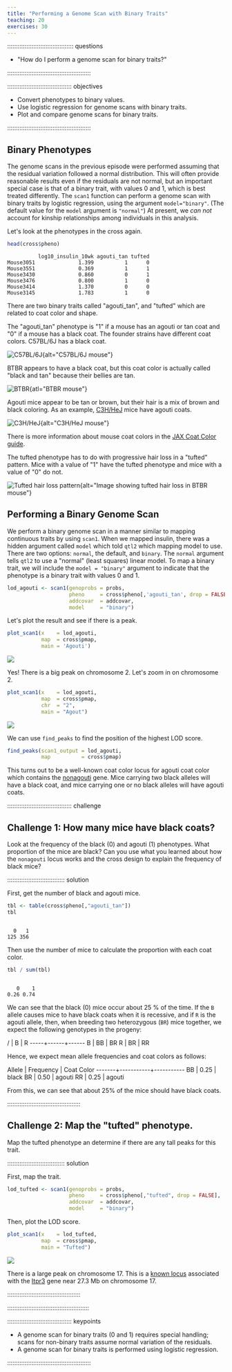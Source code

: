 ```yaml
---
title: "Performing a Genome Scan with Binary Traits"
teaching: 20
exercises: 30
---
```


:::::::::::::::::::::::::::::::::::::: questions 

- "How do I perform a genome scan for binary traits?"

::::::::::::::::::::::::::::::::::::::::::::::::

::::::::::::::::::::::::::::::::::::: objectives

- Convert phenotypes to binary values.
- Use logistic regression for genome scans with binary traits.
- Plot and compare genome scans for binary traits.

::::::::::::::::::::::::::::::::::::::::::::::::



## Binary Phenotypes

The genome scans in the previous episode were performed assuming that the 
residual variation followed a normal distribution. This will often provide 
reasonable results even if the residuals are not normal, but an important 
special case is that of a binary trait, with values 0 and 1, which is best 
treated differently. The `scan1` function can perform a genome scan with binary
traits by logistic regression, using the argument `model="binary"`. (The default
value for the `model` argument is `"normal"`) At present, we _can not_ account 
for kinship relationships among individuals in this analysis.

Let's look at the phenotypes in the cross again.


``` r
head(cross$pheno)
```

``` output
          log10_insulin_10wk agouti_tan tufted
Mouse3051              1.399          1      0
Mouse3551              0.369          1      1
Mouse3430              0.860          0      1
Mouse3476              0.800          1      0
Mouse3414              1.370          0      0
Mouse3145              1.783          1      0
```

There are two binary traits called "agouti_tan", and "tufted" which are related
to coat color and shape.

The "agouti_tan" phenotype is "1" if a mouse has an agouti or tan coat and "0"
if a mouse has a black coat. The founder strains have different coat colors.
C57BL/6J has a black coat.

![C57BL/6J](https://www.jax.org/-/media/jaxweb/images/jax-mice-and-services/mouseimages/000664.png){alt="C57BL/6J mouse"}

BTBR appears to have a black coat, but this coat color is actually called "black
and tan" because their bellies are tan.

![BTBR](https://www.jax.org/-/media/jaxweb/images/jax-mice-and-services/mouseimages/002282.png){atl="BTBR mouse"}

Agouti mice appear to be tan or brown, but their hair is a mix of brown and 
black coloring. As an example, [C3H/HeJ]() mice have agouti coats.

![C3H/HeJ](https://www.jax.org/-/media/jaxweb/images/jax-mice-and-services/mouseimages/000659.png){alt="C3H/HeJ mouse"}

There is more information about mouse coat colors in the 
[JAX Coat Color guide](https://jackson.jax.org/rs/444-BUH-304/images/Poster_Mouse_Coat_Color.pdf).

The tufted phenotype has to do with progressive hair loss in a "tufted"
pattern. Mice with a value of "1" have the tufted phenotype and mice with a 
value of "0" do not.

![Tufted hair loss pattern](https://cdn.ncbi.nlm.nih.gov/pmc/blobs/c9e4/3570182/2345f9c6f3f8/jhered_ess089_f0001.jpg){alt="Image showing tufted hair loss in BTBR mouse"}

## Performing a Binary Genome Scan

We perform a binary genome scan in a manner similar to mapping continuous traits
by using `scan1`. When we mapped insulin, there was a hidden argument called 
`model` which told `qtl2` which mapping model to use. There are two options:
`normal`, the default, and `binary`. The `normal` argument tells `qtl2` to use a
"normal" (least squares) linear model. To map a binary trait, we will 
include the `model = "binary"` argument to indicate that the phenotype is a 
binary trait with values 0 and 1.


``` r
lod_agouti <- scan1(genoprobs = probs, 
                    pheno     = cross$pheno[,'agouti_tan', drop = FALSE], 
                    addcovar  = addcovar, 
                    model     = "binary")
```

Let's plot the result and see if there is a peak.


``` r
plot_scan1(x    = lod_agouti, 
           map  = cross$pmap, 
           main = 'Agouti')
```

<img src="fig/perform-genome-scan-bin-rendered-plot_bin_scan-1.png" style="display: block; margin: auto;" />

Yes! There is a big peak on chromosome 2. Let's zoom in on chromosome 2.


``` r
plot_scan1(x    = lod_agouti, 
           map  = cross$pmap, 
           chr  = "2",
           main = "Agout")
```

<img src="fig/perform-genome-scan-bin-rendered-plot_bin_scan_chr2-1.png" style="display: block; margin: auto;" />

We can use `find_peaks` to find the position of the highest LOD score.


``` r
find_peaks(scan1_output = lod_agouti, 
           map          = cross$pmap)
```

This turns out to be a well-known coat color locus for agouti coat color which
contains the [nonagouti](https://www.informatics.jax.org/marker/MGI:87853) gene.
Mice carrying two black alleles will have a black coat, and mice carrying
one or no black alleles will have agouti coats.

::::::::::::::::::::::::::::::::::::: challenge

## Challenge 1: How many mice have black coats?

Look at the frequency of the black (0) and agouti (1) phenotypes. What 
proportion of the mice are black? Can you use what you learned about how
the `nonagouti` locus works and the cross design to explain the frequency of 
black mice?

::::::::::::::::::::::::::::::::: solution

First, get the number of black and agouti mice.


``` r
tbl <- table(cross$pheno[,"agouti_tan"])
tbl
```

``` output

  0   1 
125 356 
```

Then use the number of mice to calculate the proportion with each coat color.


``` r
tbl / sum(tbl)
```

``` output

   0    1 
0.26 0.74 
```

We can see that the black (0) mice occur about 25 % of the time. If the `B` 
allele causes mice to have black coats when it is recessive, and if `R` is the 
agouti allele, then, when breeding two heterozygous (`BR`) mice together, we
expect the following genotypes in the progeny:

  /  |  B   |  R
-----+------+------
  B  |  BB  |  BR
  R  |  BR  |  RR

Hence, we expect mean allele frequencies and coat colors as follows:

Allele | Frequency | Coat Color
-------+-----------+-----------
  BB   |    0.25   |   black
  BR   |    0.50   |   agouti
  RR   |    0.25   |   agouti

From this, we can see that about 25% of the mice should have black coats.

::::::::::::::::::::::::::::::::::::::::::

## Challenge 2: Map the "tufted" phenotype.

Map the tufted phenotype an determine if there are any tall peaks for this 
trait.

::::::::::::::::::::::::::::::::: solution

First, map the trait.


``` r
lod_tufted <- scan1(genoprobs = probs, 
                    pheno     = cross$pheno[,"tufted", drop = FALSE], 
                    addcovar  = addcovar, 
                    model     = "binary")
```

Then, plot the LOD score.


``` r
plot_scan1(x    = lod_tufted, 
           map  = cross$pmap, 
           main = "Tufted")
```

<img src="fig/perform-genome-scan-bin-rendered-challenge2b-1.png" style="display: block; margin: auto;" />

There is a large peak on chromosome 17. This is a 
[known locus](https://www.ncbi.nlm.nih.gov/pmc/articles/PMC3570182/) 
associated with the [Itpr3](https://www.informatics.jax.org/marker/MGI:96624)
gene near 27.3 Mb on chromosome 17.

::::::::::::::::::::::::::::::::::::::::::

:::::::::::::::::::::::::::::::::::::::::::::::


::::::::::::::::::::::::::::::::::::: keypoints 

- A genome scan for binary traits (0 and 1) requires special handling; scans 
for non-binary traits assume normal variation of the residuals.
- A genome scan for binary traits is performed using logistic regression.

::::::::::::::::::::::::::::::::::::::::::::::::
